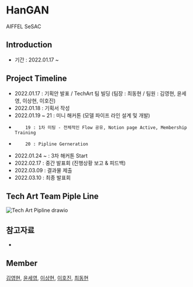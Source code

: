 # HanGAN
AIFFEL SeSAC


## Introduction
* 기간 : 2022.01.17 ~


## Project Timeline
* 2022.01.17 : 기획안 발표 / TechArt 팀 빌딩 (팀장 : 최동현 / 팀원 : 김영현, 윤세영, 이상현, 이호진)
* 2022.01.18 : 기획서 작성
* 2022.01.19 ~ 21 : 미니 해커톤 (모델 파이프 라인 설계 및 개발)
*         19 : 1차 미팅 - 전체적인 Flow 공유, Notion page Active, Membership Training
*         20 : Pipline Gerneration
* 2022.01.24 ~ : 3차 해커톤 Start
* 2022.02.17 : 중간 발표회 (진행상황 보고 & 피드백)
* 2022.03.09 : 결과물 제출
* 2022.03.10 : 최종 발표회


## Tech Art Team Piple Line
![Tech Art Pipline drawio](https://user-images.githubusercontent.com/90362869/150267102-37908bd7-07dd-41f2-a248-e49a1c6001a0.png)


## 참고자료
*

## Member
[김영현](https://github.com/kim1987), [윤세영](https://github.com/uni1023), [이상현](https://github.com/oddhyeon), [이호진](https://github.com/ghwlsdl), [최동현](https://github.com/donghyundavidchoi)
